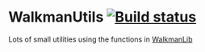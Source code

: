 # WalkmanUtils [![Build status](https://ci.appveyor.com/api/projects/status/pata3xbqfp0gukgi)](https://ci.appveyor.com/project/Walkman100/walkmanutils)
Lots of small utilities using the functions in [WalkmanLib](https://github.com/Walkman100/WalkmanLib)
